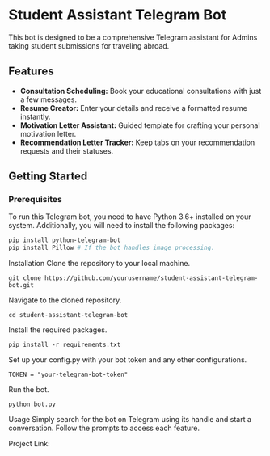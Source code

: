 # Student Assistant Telegram Bot

This bot is designed to be a comprehensive Telegram assistant for Admins taking student submissions for traveling abroad.
## Features

- **Consultation Scheduling:** Book your educational consultations with just a few messages.
- **Resume Creator:** Enter your details and receive a formatted resume instantly.
- **Motivation Letter Assistant:** Guided template for crafting your personal motivation letter.
- **Recommendation Letter Tracker:** Keep tabs on your recommendation requests and their statuses.

## Getting Started

### Prerequisites

To run this Telegram bot, you need to have Python 3.6+ installed on your system. Additionally, you will need to install the following packages:

```bash
pip install python-telegram-bot
pip install Pillow # If the bot handles image processing.
```
Installation
Clone the repository to your local machine.
```
git clone https://github.com/yourusername/student-assistant-telegram-bot.git
```
Navigate to the cloned repository.
```
cd student-assistant-telegram-bot
```
Install the required packages.
```
pip install -r requirements.txt
```
Set up your config.py with your bot token and any other configurations.
```
TOKEN = "your-telegram-bot-token"
```
Run the bot.
```
python bot.py
```
Usage
Simply search for the bot on Telegram using its handle and start a conversation. Follow the prompts to access each feature.



Project Link: 
